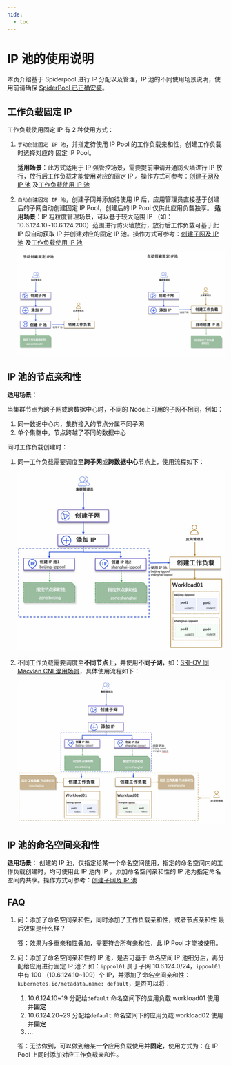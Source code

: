 ```yaml
---
hide:
  - toc
---
```


# IP 池的使用说明

本页介绍基于 Spiderpool 进行 IP 分配以及管理，IP 池的不同使用场景说明，使用前请确保 [SpiderPool 已正确安装](install.md)。

## 工作负载固定 IP 

工作负载使用固定 IP 有 2 种使用方式：

1. `手动创建固定 IP 池`，并指定待使用 IP Pool 的工作负载亲和性，创建工作负载时选择对应的 固定 IP Pool。

   **适用场景**：此方式适用于 IP 强管控场景，需要提前申请开通防火墙进行 IP 放行，放行后工作负载才能使用对应的固定 IP 。操作方式可参考：[创建子网及 IP 池](createpool.md) 及[工作负载使用 IP 池](usage.md)

2. `自动创建固定 IP 池`，创建子网并添加待使用 IP 后，应用管理员直接基于创建后的子网自动创建固定 IP Pool，创建后的 IP Pool 仅供此应用负载独享。
   **适用场景**：IP 粗粒度管理场景，可以基于较大范围 IP （如：10.6.124.10~10.6.124.200）范围进行防火墙放行，放行后工作负载可基于此 IP 段自动获取 IP 并创建对应的固定 IP 池。操作方式可参考：[创建子网及 IP 池](createpool.md) 及[工作负载使用 IP 池](usage.md)

   ![fixedippool](../../images/fixedippool.jpg)

##  IP 池的节点亲和性

**适用场景**：

当集群节点为跨子网或跨数据中心时，不同的 Node上可用的子网不相同，例如：

1. 同一数据中心内，集群接入的节点分属不同子网
2. 单个集群中，节点跨越了不同的数据中心

同时工作负载创建时：

1. 同一工作负载需要调度至**跨子网**或**跨数据中心**节点上，使用流程如下：

   ![nodeaffinity01](../../images/nodeaffinity01.jpg)

2. 不同工作负载需要调度至**不同节点**上，并使用**不同子网**，如：[SRI-OV 同 Macvlan CNI 混用场景](../../plans/ethplan.md)，具体使用流程如下：

   ![nodeaffinity02](../../images/nodeaffinity02.jpg)

## IP 池的命名空间亲和性

**适用场景**： 
创建的 IP 池，仅指定给某一个命名空间使用，指定的命名空间内的工作负载创建时，均可使用此 IP 池内 IP ，添加命名空间亲和性的 IP 池为指定命名空间内共享。操作方式可参考：[创建子网及 IP 池](createpool.md) 

## FAQ

1. 问：添加了命名空间亲和性，同时添加了工作负载亲和性，或者节点亲和性 最后效果是什么样？

   答：效果为多重亲和性叠加，需要符合所有亲和性，此 IP Pool 才能被使用。

2. 问：添加了命名空间亲和性的 IP 池，是否可基于 命名空间 IP 池细分后，再分配给应用进行固定 IP 池？
   如：`ippool01` 属于子网 10.6.124.0/24，`ippool01` 中有 100 （10.6.124.10~109）个 IP，并添加了命名空间亲和性：`kubernetes.io/metadata.name: default`，是否可以将：

   1. 10.6.124.10~19 分配给`default` 命名空间下的应用负载 workload01 使用并**固定**
   2. 10.6.124.20~29 分配给`default` 命名空间下的应用负载 workload02 使用并**固定**
   3. ...

   答：无法做到，可以做到给某**一个**应用负载使用并**固定**，使用方式为：在 IP Pool 上同时添加对应工作负载亲和性。

